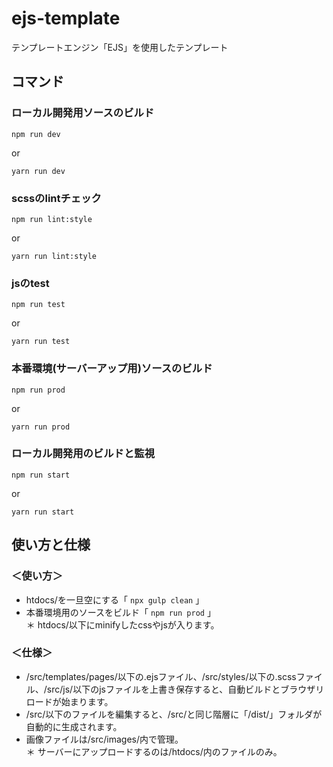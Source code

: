 # ejs-template
テンプレートエンジン「EJS」を使用したテンプレート

## コマンド

### ローカル開発用ソースのビルド

```
npm run dev
```

or

```
yarn run dev
```

### scssのlintチェック

```
npm run lint:style
```

or

```
yarn run lint:style
```

### jsのtest

```
npm run test
```

or

```
yarn run test
```

### 本番環境(サーバーアップ用)ソースのビルド

```
npm run prod
```

or

```
yarn run prod
```

### ローカル開発用のビルドと監視

```
npm run start
```

or

```
yarn run start
```

## 使い方と仕様


### ＜使い方＞
  - htdocs/を一旦空にする「 `npx gulp clean` 」
  - 本番環境用のソースをビルド「 `npm run prod` 」  
  ＊ htdocs/以下にminifyしたcssやjsが入ります。

### ＜仕様＞
  * /src/templates/pages/以下の.ejsファイル、/src/styles/以下の.scssファイル、/src/js/以下のjsファイルを上書き保存すると、自動ビルドとブラウザリロードが始まります。  
  * /src/以下のファイルを編集すると、/src/と同じ階層に「/dist/」フォルダが自動的に生成されます。  
  * 画像ファイルは/src/images/内で管理。  
  ＊ サーバーにアップロードするのは/htdocs/内のファイルのみ。
